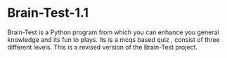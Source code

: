 # Brain-Test-1.1
Brain-Test is a Python program from which you can enhance you general knowledge and its fun to plays. Its is a mcqs based quiz , consist of three different levels. This is a revised version of the Brain-Test project.
